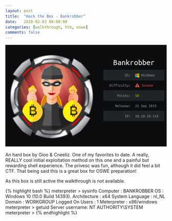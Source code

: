 ```yaml
---
layout: post
title:  "Hack the Box - Bankrobber"
date:   2020-02-03 00:00:00
categories: [walkthrough, htb, oswe]
comments: false
---
```

![HTB-Bankrobber](/img/htb/Bankrobber.png)

An hard box by  Gioo & Cneeliz.  One of my favorites to date.  A really, REALLY cool initial exploitation method on this one and a painful but rewarding shell experience.  The privesc was fun, although it did feel a bit CTF.   That being said this is a great box for OSWE preparation!  

As this box is still active the walkthrough is not available.

{% highlight bash %}
meterpreter > sysinfo
Computer        : BANKROBBER
OS              : Windows 10 (10.0 Build 14393).
Architecture    : x64
System Language : nl_NL
Domain          : WORKGROUP
Logged On Users : 1
Meterpreter     : x86/windows
meterpreter > getuid
Server username: NT AUTHORITY\SYSTEM
meterpreter >
{% endhighlight %}
